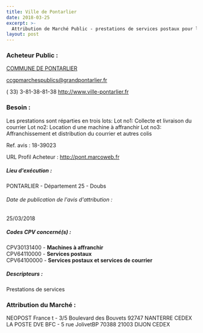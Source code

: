 ```yaml
---
title: Ville de Pontarlier
date: 2018-03-25
excerpt: >-
  Attribution de Marché Public - prestations de services postaux pour la ville de pontarlier et la communauté de communes du grand pontarlier
layout: post
---
```


### Acheteur Public : 
<a href="/acheteur-32/siren-212504625"> COMMUNE DE PONTARLIER</a><br/>



ccgpmarchespublics@grandpontarlier.fr

( 33) 3-81-38-81-38
http://www.ville-pontarlier.fr
### Besoin :

Les prestations sont réparties en trois lots: Lot no1: Collecte et livraison du courrier Lot no2: Location d une machine à affranchir Lot no3: Affranchissement et distribution du courrier et autres colis

Ref. avis : 18-39023

URL Profil Acheteur : http://pont.marcoweb.fr

##### Lieu d'exécution :

PONTARLIER - Département 25 - Doubs

###### Date de publication de l'avis d'attribution : 
25/03/2018

##### Codes CPV concerné(s) :
CPV30131400 - **Machines à affranchir** <br/>
CPV64110000 - **Services postaux** <br/>
CPV64100000 - **Services postaux et services de courrier** <br/>

##### Descripteurs :
Prestations de services <br/>

### Attribution du Marché :
NEOPOST France t - 3/5 Boulevard des Bouvets 92747 NANTERRE CEDEX <br/>
LA POSTE DVE BFC - 5 rue JolivetBP 70388 21003 DIJON CEDEX <br/>
